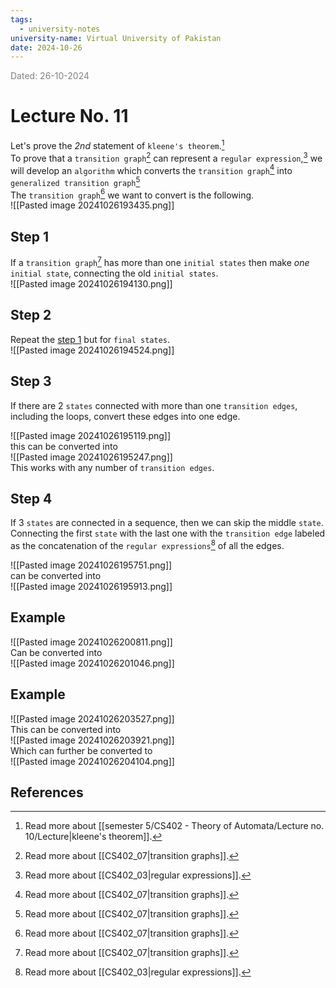 ```yaml
---
tags:
  - university-notes
university-name: Virtual University of Pakistan
date: 2024-10-26
---
```


<span style="color: gray;">Dated: 26-10-2024</span>

# Lecture No. 11

Let's prove the _2nd_ statement of `kleene's theorem`.[^1]  
To prove that a `transition graph`[^2] can represent a `regular expression`,[^3] we will develop an `algorithm` which converts the `transition graph`[^2] into `generalized transition graph`[^4]  
The `transition graph`[^4] we want to convert is the following.  
![[Pasted image 20241026193435.png]]  

## Step 1

If a `transition graph`[^2] has more than one `initial states` then make _one_ `initial state`, connecting the old `initial states`.  
![[Pasted image 20241026194130.png]]

## Step 2

Repeat the [step 1](#step-1) but for `final states`.  
![[Pasted image 20241026194524.png]]

## Step 3

If there are 2 `states` connected with more than one `transition edges`, including the loops, convert these edges into one edge.

![[Pasted image 20241026195119.png]]  
this can be converted into  
![[Pasted image 20241026195247.png]]  
This works with any number of `transition edges`.

## Step 4

If 3 `states` are connected in a sequence, then we can skip the middle `state`.  
Connecting the first `state` with the last one with the `transition edge` labeled as the concatenation of the `regular expressions`[^3] of all the edges.

![[Pasted image 20241026195751.png]]  
can be converted into  
![[Pasted image 20241026195913.png]]

## Example

![[Pasted image 20241026200811.png]]  
Can be converted into  
![[Pasted image 20241026201046.png]]

## Example

![[Pasted image 20241026203527.png]]  
This can be converted into  
![[Pasted image 20241026203921.png]]  
Which can further be converted to  
![[Pasted image 20241026204104.png]]

## References

[^1]: Read more about [[semester 5/CS402 - Theory of Automata/Lecture no. 10/Lecture|kleene's theorem]].
[^2]: Read more about [[CS402_07|transition graphs]].
[^3]: Read more about [[CS402_03|regular expressions]].
[^4]: Read more about [[CS402_07|transition graphs]].